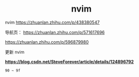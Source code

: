 <h1 align="center">nvim</h1>




nvim https://zhuanlan.zhihu.com/p/438380547

导航页： https://zhuanlan.zhihu.com/p/571617696



https://zhuanlan.zhihu.com/p/596879980



更新 nvim

**https://blog.csdn.net/SteveForever/article/details/124896792**





```
90 ~ 9f
```

